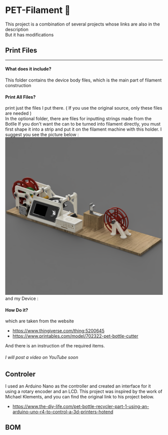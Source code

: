 # PET-Filament 🔧

This project is a combination of several projects whose links are also in the description<br />But it has modifications

## Print Files

---

#### What does it include?

This folder contains the device body files, which is the main part of filament construction

#### Print All Files?

print just the files I put there. ( If you use the original source, only these files are needed )</br>
In the optional folder, there are files for inputting strings made from the Botlle
If you don't want the can to be turned into filament directly, you must first shape it into a strip and put it on the filament machine with this holder.
I suggest you see the picture below :
![alt text](Images/BodyModel.png)
and my Device :

#### How Do it?

which are taken from the website

- <https://www.thingiverse.com/thing:5200645>
- <https://www.printables.com/model/702322-pet-bottle-cutter>

And there is an instruction of the required items.

###### I will post a video on YouTube soon

## Controler

I used an Arduino Nano as the controller and created an interface for it using a rotary encoder and an LCD. This project was inspired by the work of Michael Klements, and you can find the original link to his project below.

- <https://www.the-diy-life.com/pet-bottle-recycler-part-1-using-an-arduino-uno-r4-to-control-a-3d-printers-hotend>

## BOM
